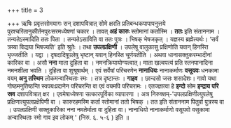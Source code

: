 +++
title = 3

+++
ऋषिः प्रवृत्तसोमयागः सन् दशापवित्रात् सोमे क्षरति प्रतिबन्धकपापापनुत्तये पुरश्चरितानुकीर्तनपुरःसरमध्येषणां चकार । तावत् **अहं** **कारुः** स्तोमानां कर्तास्मि । **ततः** इति संताननाम । तन्यतेऽस्मादिति ततः पिता । तन्यतेऽसाविति वा ततः पुत्रः । भिषक् भेषजकृत् । यज्ञस्य ब्रह्मेत्यर्थः। ‘सर्वं त्रय्या विद्यया भिषज्यति' इति श्रुतेः । तथा **उपलप्रक्षिणी** । उपलेषु वालुकासु प्रक्षिणोति यवान् हिनस्ति भृज्जतीति । यद्वा । दृषदादिषूपलेषु भृष्टान् यवान् हिनस्ति चूर्णयतीति । अथवा धानासक्तुकरम्भादीनां कारिका वा । असौ **नना** माता दुहिता वा । नमनक्रियायोग्यत्वात्। माता खल्वपत्यं प्रति स्तनपानादिना नमनशीला भवति । दुहिता वा शुश्रूषार्थम् । एवं सर्वेषां परिचरणेन **नानाधियः** नानाकर्माणः **वसूयवः** धनकामा वयम् **अनु** **तस्थिम** लोकमन्वास्थिताः स्मः । तत्र दृष्टान्तः । **गाइव** । छान्दसो जसः शसादेशः। गावो यथा गोष्ठमनुतिष्ठन्ति स्वपयःप्रदानेन परिचरन्ति वा एवं वयमपि परिचरामः । एतज्ज्ञात्वा हे **इन्दो** सोम **इन्द्राय** **परि** **स्रव** दशापवित्रात् क्षर । एवमेषाध्येषणा सत्कारपूर्विका व्यापारणा । अत्र निरुक्तम्-’उपलप्रक्षिणीत्युपलेषु प्रक्षिणात्युपलप्रक्षेपिणी वा । कारुरहमस्मि कर्ता स्तोमानां ततो भिषक् । तत इति संताननाम पितुर्वा पुत्रस्य वा । उपलप्रक्षिणी सक्तुकारिका नना नमतेर्माता वा दुहिता वा। नानाधियो नानाकर्माणो वसूयवो वसुकामा अन्वास्थिताः स्मो गाव इव लोकम् ' (निरु. ६. ५-६ ) इति ॥